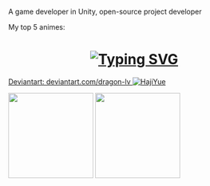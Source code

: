 A game developer in Unity, open-source project developer

My top 5 animes:
 <h1 align="center"><a href="https://git.io/typing-svg"><img src="https://readme-typing-svg.demolab.com?font=JetBrains+Mono&pause=2000&color=F7C749&center=true&random=true&width=600&height=75&lines=Sword+Art+Online;Tonikawa%3A+Over+the+Moon+for+You;Arifureta%3A+From+Commonplace+to+World's+Strongest;Senryu+Girl;The+Rising+of+the+Shield+Hero" alt="Typing SVG" /></a></h1>


[Deviantart: deviantart.com/dragon-lv
![HajiYue](https://images-wixmp-ed30a86b8c4ca887773594c2.wixmp.com/f/c9f04ae9-5791-414b-966c-b90e9579cacf/dfc3ujv-45993729-a26b-44aa-9b56-4ff758cf51b1.png/v1/fill/w_1920,h_1080,strp/nanako_yukishiro___senryu_girl___minimalist_2_by_dragon_lv_dfc3ujv-fullview.png?token=eyJ0eXAiOiJKV1QiLCJhbGciOiJIUzI1NiJ9.eyJzdWIiOiJ1cm46YXBwOjdlMGQxODg5ODIyNjQzNzNhNWYwZDQxNWVhMGQyNmUwIiwiaXNzIjoidXJuOmFwcDo3ZTBkMTg4OTgyMjY0MzczYTVmMGQ0MTVlYTBkMjZlMCIsIm9iaiI6W1t7ImhlaWdodCI6Ijw9MTA4MCIsInBhdGgiOiJcL2ZcL2M5ZjA0YWU5LTU3OTEtNDE0Yi05NjZjLWI5MGU5NTc5Y2FjZlwvZGZjM3Vqdi00NTk5MzcyOS1hMjZiLTQ0YWEtOWI1Ni00ZmY3NThjZjUxYjEucG5nIiwid2lkdGgiOiI8PTE5MjAifV1dLCJhdWQiOlsidXJuOnNlcnZpY2U6aW1hZ2Uub3BlcmF0aW9ucyJdfQ.jwS0He_wERAwW2tw4VF6YR6e5uPMhd-gnRwqrojpYUw](https://images-wixmp-ed30a86b8c4ca887773594c2.wixmp.com/f/c9f04ae9-5791-414b-966c-b90e9579cacf/di4uvip-6f89f324-a299-4871-b6a6-4f547a23da96.png/v1/fill/w_1192,h_670,q_70,strp/hajiyue_minimalist_wallpaper_by_dragon_lv_di4uvip-pre.jpg?token=eyJ0eXAiOiJKV1QiLCJhbGciOiJIUzI1NiJ9.eyJzdWIiOiJ1cm46YXBwOjdlMGQxODg5ODIyNjQzNzNhNWYwZDQxNWVhMGQyNmUwIiwiaXNzIjoidXJuOmFwcDo3ZTBkMTg4OTgyMjY0MzczYTVmMGQ0MTVlYTBkMjZlMCIsIm9iaiI6W1t7ImhlaWdodCI6Ijw9MTA4MCIsInBhdGgiOiJcL2ZcL2M5ZjA0YWU5LTU3OTEtNDE0Yi05NjZjLWI5MGU5NTc5Y2FjZlwvZGk0dXZpcC02Zjg5ZjMyNC1hMjk5LTQ4NzEtYjZhNi00ZjU0N2EyM2RhOTYucG5nIiwid2lkdGgiOiI8PTE5MjAifV1dLCJhdWQiOlsidXJuOnNlcnZpY2U6aW1hZ2Uub3BlcmF0aW9ucyJdfQ.acZ0OmvgTFv3WUMJdrowDWFX6-pzFCXhroWeKHDJ90w))
](https://www.deviantart.com/dragon-lv)

<p float="left">
  <img height="170em" align="center" src="https://github-readme-stats.vercel.app/api?username=Dragon-0609&show_icons=true&count_private=true&bg_color=1B1B1B&text_color=BBBBBB&icon_color=99202C&title_color=E0474B&border_color=7ECAFA" />
  <img height="170em" align="center" src="https://github-readme-stats.vercel.app/api/top-langs/?username=Dragon-0609&layout=compact&show_icons=true&langs_count=4&card_width=200&bg_color=1B1B1B&text_color=BBBBBB&icon_color=99202C&title_color=E0474B&border_color=7ECAFA" />
</p>
